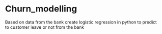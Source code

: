 # Churn_modelling
Based on data from the bank create logistic regression in python to predict to customer leave or not from the bank
